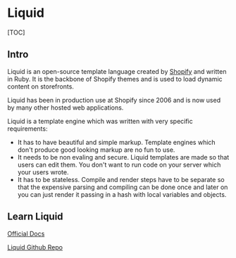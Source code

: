 # Liquid

[TOC]



## Intro

Liquid is an open-source template language created by [Shopify](https://www.shopify.com/) and written in Ruby. It is the backbone of Shopify themes and is used to load dynamic content on storefronts.

Liquid has been in production use at Shopify since 2006 and is now used by many other hosted web applications.

Liquid is a template engine which was written with very specific requirements:

- It has to have beautiful and simple markup. Template engines which don't produce good looking markup are no fun to use.
- It needs to be non evaling and secure. Liquid templates are made so that users can edit them. You don't want to run code on your server which your users wrote.
- It has to be stateless. Compile and render steps have to be separate so that the expensive parsing and compiling can be done once and later on you can just render it passing in a hash with local variables and objects.



## Learn Liquid

[Official Docs](https://shopify.github.io/liquid/)

[Liquid Github Repo](https://github.com/Shopify/liquid)